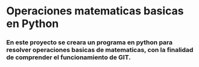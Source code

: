 # Operaciones matematicas basicas en Python

### En este proyecto se creara un programa en python para resolver operaciones basicas de matematicas, con la finalidad de comprender el funcionamiento de GIT.
